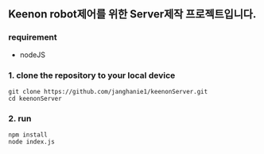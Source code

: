 ## Keenon robot제어를 위한 Server제작 프로젝트입니다.

### requirement
* nodeJS

### 1. clone the repository to your local device

```
git clone https://github.com/janghanie1/keenonServer.git
cd keenonServer
```

### 2. run

```
npm install
node index.js
```




